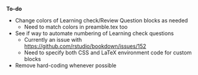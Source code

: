 **To-do**

- Change colors of Learning check/Review Question blocks as needed
    + Need to match colors in preamble.tex too
- See if way to automate numbering of Learning check questions
    + Currently an issue with https://github.com/rstudio/bookdown/issues/152
    + Need to specify both CSS and LaTeX environment code for custom blocks
- Remove hard-coding whenever possible
